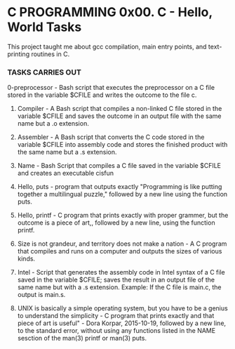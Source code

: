 <h1>C PROGRAMMING 0x00. C - Hello, World Tasks</h1>
This project taught me about gcc compilation, main entry points, and text-printing routines in C.

<h3> TASKS CARRIES OUT</h3>
0-preprocessor - Bash script that executes the preprocessor on a C file stored in the variable $CFILE and writes the outcome to the file c.

1. Compiler - A Bash script that compiles a non-linked C file stored in the variable $CFILE and saves the outcome in an output file with the same name but a .o extension.

2. Assembler - A Bash script that converts the C code stored in the variable $CFILE into assembly code and stores the finished product with the same name but a .s extension.

3. Name - Bash Script that compiles a C file saved in the variable $CFILE and creates an executable cisfun

4. Hello, puts - program that outputs exactly "Programming is like putting together a multilingual puzzle," followed by a new line using the function puts.

5. Hello, printf -  C program that prints exactly with proper grammer, but the outcome is a piece of art,, followed by a new line, using the function printf.

6. Size is not grandeur, and territory does not make a nation - A C program that compiles and runs on a computer and outputs the sizes of various kinds.

7. Intel -  Script that generates the assembly code in Intel syntax of a C file saved in the variable $CFILE; saves the result in an output file of the same name but with a .s extension.
Example: If the C file is main.c, the output is main.s.


8. UNIX is basically a simple operating system, but you have to be a genius to understand the simplicity - C program that prints exactly and that piece of art is useful" - Dora Korpar, 2015-10-19, followed by a new line, to the standard error, without using any functions listed in the NAME sesction of the man(3) printf or man(3) puts.

